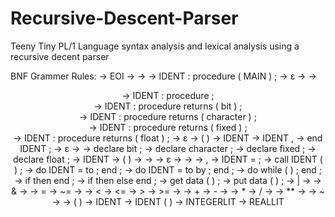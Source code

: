 # Recursive-Descent-Parser
Teeny Tiny PL/1 Language syntax analysis and lexical analysis using a recursive decent parser

BNF Grammer Rules:
<PROGRAM> → <PROGRAMUNITS> EOI 
<PROGRAMUNITS> → <MAINUNIT> 
<PROGRAMUNITS> → <MAINUNIT> <SUBPROGRAMS> 
<MAINUNIT> → IDENT : procedure ( MAIN ) ; <BLOCK> 
<SUBPROGRAMS> → ε 
<SUBPROGRAMS> → <SUBPROGRAM> <SUBPROGRAMS> 
<SUBPROGRAM> → <HEADER> <BLOCK> 
<HEADER> → IDENT : procedure <PARAMLIST> ; 
<HEADER> → IDENT : procedure <PARAMLIST> returns ( bit ) ; 
<HEADER> → IDENT : procedure <PARAMLIST> returns ( character ) ; 
<HEADER> → IDENT : procedure <PARAMLIST> returns ( fixed ) ; 
<HEADER> → IDENT : procedure <PARAMLIST> returns ( float ) ; 
<PARAMLIST> → ε 
<PARAMLIST> → ( <IDENTLIST> ) 
<IDENTLIST> → IDENT 
<IDENTLIST> → IDENT , <IDENTLIST> 
<BLOCK> → <TYPES> <SEQOFSTMT> end IDENT ; 
<TYPES> → ε 
<TYPES> → <TYPE> <TYPES> 
<TYPE> → declare <IDENTIFIERS> bit ; 
<TYPE> → declare <IDENTIFIERS> character ; 
<TYPE> → declare <IDENTIFIERS> fixed ; 
<TYPE> → declare <IDENTIFIERS> float ; 
<IDENTIFIERS> → IDENT 
<IDENTIFIERS> → ( <IDENTLIST> ) 
<SEQOFSTMT> → <STATEMENT> 
<SEQOFSTMT> → <STATEMENT> <SEQOFSTMT> 
<ARGUMENTS> → ε 
<ARGUMENTS> → <ARGLIST> 
<ARGLIST> → <OR> 
<ARGLIST> → <OR> , <ARGLIST> 
<STATEMENT> → IDENT = <OR> ; 
<STATEMENT> → call IDENT ( <ARGUMENTS> ) ; 
<STATEMENT> → do IDENT = <OR> to <OR> ; <SEQOFSTMT> end ; 
<STATEMENT> → do IDENT = <OR> to <OR> by <OR> ; <SEQOFSTMT> end ; 
<STATEMENT> → do while ( <OR> ) ; <SEQOFSTMT> end ; 
<STATEMENT> → if <OR> then <SEQOFSTMT> end ; 
<STATEMENT> → if <OR> then <SEQOFSTMT> else <SEQOFSTMT> end ; 
<STATEMENT> → get data ( <IDENTLIST> ) ; 
<STATEMENT> → put data ( <IDENTLIST> ) ; 
<OR> → <OR> | <AND> 
<OR> → <AND> 
<AND> → <AND> & <EQUALITY> 
<AND> → <EQUALITY> 
<EQUALITY> → <EQUALITY> = <RELATIONAL> 
<EQUALITY> → <EQUALITY> ~= <RELATIONAL> 
<EQUALITY> → <RELATIONAL> 
<RELATIONAL> → <RELATIONAL> < <ADDSUB> 
<RELATIONAL> → <RELATIONAL> <= <ADDSUB> 
<RELATIONAL> → <RELATIONAL> > <ADDSUB> 
<RELATIONAL> → <RELATIONAL> >= <ADDSUB> 
<RELATIONAL> → <ADDSUB> 
<ADDSUB> → <ADDSUB> + <MULTDIV> 
<ADDSUB> → <ADDSUB> - <MULTDIV> 
<ADDSUB> → <MULTDIV> 
<MULTDIV> → <MULTDIV> * <POW> 
<MULTDIV> → <MULTDIV> / <POW> 
<MULTDIV> → <POW> 
<POW> → <NOT> ** <POW> 
<POW> → <NOT> 
<NOT> → ~ <NOT> 
<NOT> → <PRIMARY> 
<PRIMARY> → ( <OR> ) 
<PRIMARY> → IDENT 
<PRIMARY> → IDENT ( <ARGUMENTS> ) 
<PRIMARY> → INTEGERLIT 
<PRIMARY> → REALLIT 

